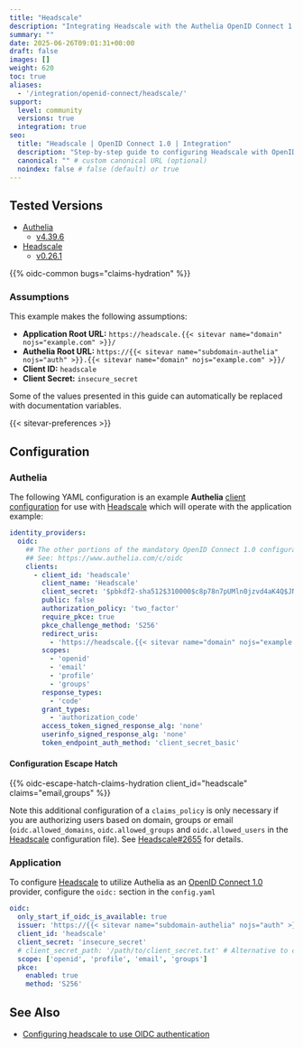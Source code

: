 ```yaml
---
title: "Headscale"
description: "Integrating Headscale with the Authelia OpenID Connect 1.0 Provider."
summary: ""
date: 2025-06-26T09:01:31+00:00
draft: false
images: []
weight: 620
toc: true
aliases:
  - '/integration/openid-connect/headscale/'
support:
  level: community
  versions: true
  integration: true
seo:
  title: "Headscale | OpenID Connect 1.0 | Integration"
  description: "Step-by-step guide to configuring Headscale with OpenID Connect 1.0 for secure SSO. Enhance your login flow using Authelia’s modern identity management."
  canonical: "" # custom canonical URL (optional)
  noindex: false # false (default) or true
---
```


## Tested Versions

- [Authelia]
  - [v4.39.6](https://github.com/authelia/authelia/releases/tag/v4.39.6)
- [Headscale]
  - [v0.26.1](https://github.com/juanfont/headscale/releases/tag/v0.26.1)

{{% oidc-common bugs="claims-hydration" %}}

### Assumptions

This example makes the following assumptions:

- __Application Root URL:__ `https://headscale.{{< sitevar name="domain" nojs="example.com" >}}/`
- __Authelia Root URL:__ `https://{{< sitevar name="subdomain-authelia" nojs="auth" >}}.{{< sitevar name="domain" nojs="example.com" >}}/`
- __Client ID:__ `headscale`
- __Client Secret:__ `insecure_secret`

Some of the values presented in this guide can automatically be replaced with documentation variables.

{{< sitevar-preferences >}}

## Configuration

### Authelia

The following YAML configuration is an example __Authelia__ [client configuration] for use with [Headscale] which will
operate with the application example:

```yaml {title="configuration.yml"}
identity_providers:
  oidc:
    ## The other portions of the mandatory OpenID Connect 1.0 configuration go here.
    ## See: https://www.authelia.com/c/oidc
    clients:
      - client_id: 'headscale'
        client_name: 'Headscale'
        client_secret: '$pbkdf2-sha512$310000$c8p78n7pUMln0jzvd4aK4Q$JNRBzwAo0ek5qKn50cFzzvE9RXV88h1wJn5KGiHrD0YKtZaR/nCb2CJPOsKaPK0hjf.9yHxzQGZziziccp6Yng'  # The digest of 'insecure_secret'.
        public: false
        authorization_policy: 'two_factor'
        require_pkce: true
        pkce_challenge_method: 'S256'
        redirect_uris:
          - 'https://headscale.{{< sitevar name="domain" nojs="example.com" >}}/oidc/callback'
        scopes:
          - 'openid'
          - 'email'
          - 'profile'
          - 'groups'
        response_types:
          - 'code'
        grant_types:
          - 'authorization_code'
        access_token_signed_response_alg: 'none'
        userinfo_signed_response_alg: 'none'
        token_endpoint_auth_method: 'client_secret_basic'
```

#### Configuration Escape Hatch

{{% oidc-escape-hatch-claims-hydration client_id="headscale" claims="email,groups" %}}

Note this additional configuration of a `claims_policy` is only necessary if you are authorizing users based on domain,
groups or email (`oidc.allowed_domains`, `oidc.allowed_groups` and `oidc.allowed_users` in the [Headscale] configuration
file). See [Headscale#2655](https://github.com/juanfont/headscale/issues/2655) for details.

### Application

To configure [Headscale] to utilize Authelia as an [OpenID Connect 1.0] provider, configure the `oidc:` section in the `config.yaml`

```yaml {title="config.yaml"}
oidc:
  only_start_if_oidc_is_available: true
  issuer: 'https://{{< sitevar name="subdomain-authelia" nojs="auth" >}}.{{< sitevar name="domain" nojs="example.com" >}}'
  client_id: 'headscale'
  client_secret: 'insecure_secret'
  # client_secret_path: '/path/to/client_secret.txt' # Alternative to client_secret
  scope: ['openid', 'profile', 'email', 'groups']
  pkce:
    enabled: true
    method: 'S256'
```

## See Also

- [Configuring headscale to use OIDC authentication](https://headscale.net/stable/ref/oidc/)

[Authelia]: https://www.authelia.com
[Headscale]: https://headscale.net
[OpenID Connect 1.0]: ../../../openid-connect/introduction.md
[client configuration]: ../../../../configuration/identity-providers/openid-connect/clients.md
